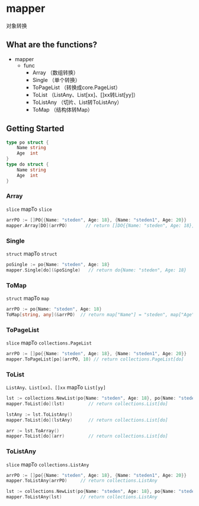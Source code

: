 # mapper
对象转换

## What are the functions?
* mapper
    * func
        * Array （数组转换）
        * Single （单个转换）
        * ToPageList （转换成core.PageList）
        * ToList （ListAny、List[xx]、[]xx转List[yy]）
        * ToListAny （切片、List转ToListAny）
        * ToMap （结构体转Map）

## Getting Started
```go
type po struct {
    Name string
    Age  int
}
type do struct {
    Name string
    Age  int
}
```
### Array
`slice` mapTo `slice`
```go
arrPO := []PO{{Name: "steden", Age: 18}, {Name: "steden1", Age: 20}}
mapper.Array[DO](arrPO)       // return []DO{{Name: "steden", Age: 18}, {Name: "steden1", Age: 20}}
```

### Single
`struct` mapTo `struct`
```go
poSingle := po{Name: "steden", Age: 18}
mapper.Single[do](&poSingle)   // return do{Name: "steden", Age: 18}
```

### ToMap
`struct` mapTo `map`
```go
arrPO := po{Name: "steden", Age: 18}
ToMap[string, any](&arrPO)  // return map["Name"] = "steden", map["Age"] = 18
```

### ToPageList
`slice` mapTo `collections.PageList`
```go
arrPO := []po{{Name: "steden", Age: 18}, {Name: "steden1", Age: 20}}
mapper.ToPageList[po](arrPO, 10) // return collections.PageList[do]
```

### ToList
`ListAny、List[xx]、[]xx` mapTo `List[yy]`
```go
lst := collections.NewList(po{Name: "steden", Age: 18}, po{Name: "steden1", Age: 20})
mapper.ToList[do](lst)         // return collections.List[do]

lstAny := lst.ToListAny()
mapper.ToList[do](lstAny)      // return collections.List[do]

arr := lst.ToArray()
mapper.ToList[do](arr)         // return collections.List[do]
```

### ToListAny
`slice` mapTo `collections.ListAny`
```go
arrPO := []po{{Name: "steden", Age: 18}, {Name: "steden1", Age: 20}}
mapper.ToListAny(arrPO)     // return collections.ListAny

lst := collections.NewList(po{Name: "steden", Age: 18}, po{Name: "steden1", Age: 20})
mapper.ToListAny(lst)       // return collections.ListAny
```